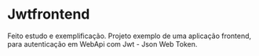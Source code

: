 # Jwtfrontend
Feito estudo e exemplificação. 
Projeto exemplo de uma aplicação frontend, para autenticação em WebApi com Jwt - Json Web Token.
